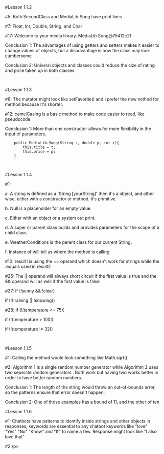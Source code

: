#Lesson 1.1.2
<p>#5: Both SecondClass and MediaLib.Song have print lines</p>
<p>#7: Float, Int, Double, String, and Char</p>
<p>#17: Welcome to your media library. MediaLib.Song@75412c2f</p>
<p>Conclusion 1: The advantages of using getters and setters makes it easier to 
change values of objects, but a disadvantage is how the class may look cumbersome</p>
<p>Conclusion 2: Univeral objects and classes could reduce the size of rating and price taken up in both classes</p>

<br>

#Lesson 1.1.3
<p>#8: The mutator might look like setFavorite() and I prefer the new nethod for method because
It's shorter.</p>
<p>#12: camelCasing is a basic method to make code easier to read, like pseudocode</p>
<p>Conclusion 1: More than one constructor allows for more flexibility in the input of parameters.</p>
    
        public MediaLib.Song(String t, double p, int r){
            this.title = t;
            this.price = p;
        }

<br>

#Lesson 1.1.4
<p>#1:</p>
<p>    a. A string is defined as a 'String [yourString]' then it's a object, 
and other wise, either with a constructor or method, it's primitive.</p>
<p>    b. Null is a placeholder for an empty value.</p>
<p>    c. Either with an object or a system out print.</p>
<p>    d. A super or parent class builds and provides parameters for the scope of a child class.</p>
<p>    e. WeatherConditions is the parent class for our current String.</p>
<p>    f. Instance of will tell us where the method is calling.</p>
<p>#10: result1 is using the == operand which doesn't work for strings while the .equals used in result2</p>
<p>#25: The || operand will always short circuit if the first value is true and the && operand 
    will as well if the first value is false</p>
<p>#27: if (!sunny && !clear)</p>
<p>     if (!(!raining || !snowing))</p>
<p>#28:     if (!(temperature <= 75))</p>
<p>         if (!(temperature > 100))</p>
<p>         if (!(temperature != 32))</p>

<br>

#Lesson 1.1.5
<p>#1: Calling the method would look something like Math.sqrt()</p>
<p>#2: Algorithm 1 is a single random number generator while Algorithm 2 uses two seperate random generators
. Both work but having two works better in order to have better random numbers.</p>
<p>Conclusion 1: The length of the string would throw an out-of-bounds error, so the patterns ensure that error doesn't happen.</p>
<p>Conclusion 2: One of those examples has a bound of 11, and the other of ten</p>

#Lesson 1.1.6
<p>#1: Chatbots have patterns to identify inside strings and other objects in responses, 
       keywords are essential to any chatbot keywords like 
       "love" "Yes" "No" "Know" and "If" to name a few.
       Response might look like "I also love that" </p>
<p>#2:/p> <img src="1_1_6.PNG>